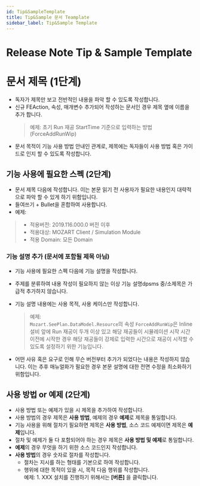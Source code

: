 ```yaml
---
id: Tip&SampleTemplate
title: Tip&Sample 문서 Teamplate
sidebar_label: Tip&Sample Template
---
```


# Release Note Tip & Sample Template # 
# 문서 제목 (1단계) #
- 독자가 제목만 보고 전반적인 내용을 파악 할 수 있도록 작성합니다. 
- 신규 FEAction, 속성, 매개변수 추가되어 작성하는 문서인 경우 제목 옆에 이름을 추가 합니다. 
    >예제: 초기 Run 재공 StartTime 기준으로 입력하는 방법 (ForceAddRunWip)
- 문서 목적이 기능 사용 방법 안내인 관계로, 제목에는 독자들이 사용 방법 혹은 가이드로 인지 할 수 있도록 작성합니다. 

## 기능 사용에 필요한 스펙 (2단계) ## 
- 문서 제목 다음에 작성합니다. 이는 본문 읽기 전 사용자가 필요한 내용인지 대략적으로 파악 할 수 있게 하기 위함입니다.  
- 들여쓰기 + Bullet을 혼합하여 사용합니다. 
- 예제: 
> - 적용버전: 2019.116.000.0 버전 이후 
> - 적용대상: MOZART Client / Simulation Module  
> - 적용 Domain: 모든 Domain 

### 기능 설명 추가 (문서에 포함될 제목 아님) ### 
- 기능 사용에 필요한 스펙 다음에 기능 설명을 작성합니다. 
- 주제를 분류하여 내용 작성이 필요하지 않는 이상 기능 설명dpsms 중/소제목은 가급적 추가하지 않습니다. 
- 기능 설명 내용에는 사용 목적, 사용 케이스만 작성합니다. 

    > 예제:  
    > `Mozart.SeePlan.DataModel.Resource`의 속성 `ForceAddRunWip`은 Inline 설비 앞에 Run 재공이 두개 이상 있고 해당 재공들이 시뮬레이션 시작 시간 이전에 시작한 경우 해당 재공들이 강제로 입력한 시간으로 재공이 시작할 수 있도록 설정하기 위한 기능입니다.  

- 어떤 사유 혹은 요구로 인해 무슨 버전부터 추가가 되었다는 내용은 작성하지 않습니다. 이는 추후 매뉴얼화가 필요한 경우 본문 설명에 대한 전면 수정을 최소화하기 위함입니다. 

## 사용 방법 or 예제 (2단계) ##
- 사용 방법 또는 예제가 있을 시 제목을 추가하여 작성합니다. 
- 사용 방법의 경우 제목은 **사용 방법**, 예제의 경우 **예제**로 제목을 통일합니다. 
- 기능 사용을 위해 절차기 필요하면 제목은 **사용 방법**, 소스 코드 예제이면 제목은 **예제**입니다. 
- 절차 및 예제가 둘 다 포함되어야 하는 경우 제목은 **사용 방법 및 예제**로 통일합니다. 
- **예제**의 경우 무엇을 하기 위한 소스 코드인지 작성합니다. 
- **사용 방법**의 경우 숫자로 절차를 작성합니다. 
    - 절차는 지시를 하는 형태를 기본으로 하여 작성합니다. 
    - 행위에 대한 목적이 있을 시, 목적 다음 행위를 작성합니다.   
    예제: 1. XXX 설치를 진행하기 위해서는 **[버튼]** 을 클릭합니다. 